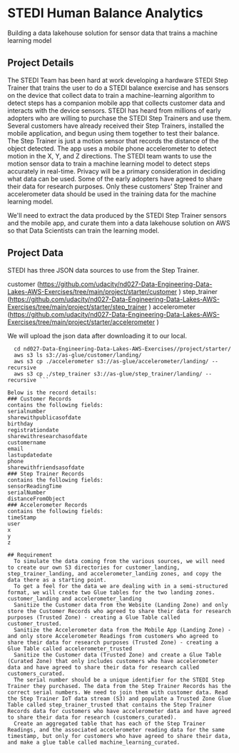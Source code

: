 # STEDI Human Balance Analytics
Building a data lakehouse solution for sensor data that trains a machine learning model
## Project Details
The STEDI Team has been hard at work developing a hardware STEDI Step Trainer that trains the user to do a STEDI balance exercise and has sensors on the device that collect data to train a machine-learning algorithm to detect steps has a companion mobile app that collects customer data and interacts with the device sensors.
STEDI has heard from millions of early adopters who are willing to purchase the STEDI Step Trainers and use them.
Several customers have already received their Step Trainers, installed the mobile application, and begun using them together to test their balance. The Step Trainer is just a motion sensor that records the distance of the object detected. The app uses a mobile phone accelerometer to detect motion in the X, Y, and Z directions.
The STEDI team wants to use the motion sensor data to train a machine learning model to detect steps accurately in real-time. Privacy will be a primary consideration in deciding what data can be used.
Some of the early adopters have agreed to share their data for research purposes. Only these customers’ Step Trainer and accelerometer data should be used in the training data for the machine learning model.

We'll need to extract the data produced by the STEDI Step Trainer sensors and the mobile app, and curate them into a data lakehouse solution on AWS so that Data Scientists can train the learning model.

## Project Data
STEDI has three JSON data sources to use from the Step Trainer.

  customer  (https://github.com/udacity/nd027-Data-Engineering-Data-Lakes-AWS-Exercises/tree/main/project/starter/customer )
  step_trainer  (https://github.com/udacity/nd027-Data-Engineering-Data-Lakes-AWS-Exercises/tree/main/project/starter/step_trainer )
  accelerometer  (https://github.com/udacity/nd027-Data-Engineering-Data-Lakes-AWS-Exercises/tree/main/project/starter/accelerometer )

We will upload the json data after downloading it to our local. 

``` git clone https://github.com/anwesha-git/nd027-Data-Engineering-Data-Lakes-AWS-Exercises.git
  cd nd027-Data-Engineering-Data-Lakes-AWS-Exercises//project/starter/
  aws s3 ls s3://as-glue/customer/landing/
  aws s3 cp ./accelerometer s3://as-glue/accelerometer/landing/ --recursive
  aws s3 cp ./step_trainer s3://as-glue/step_trainer/landing/ --recursive ```

Below is the record details:
### Customer Records
contains the following fields:
serialnumber
sharewithpublicasofdate
birthday
registrationdate
sharewithresearchasofdate
customername
email
lastupdatedate
phone
sharewithfriendsasofdate
### Step Trainer Records
contains the following fields:
sensorReadingTime
serialNumber
distanceFromObject
### Accelerometer Records
contains the following fields:
timeStamp
user
x
y
z

## Requirement
  To simulate the data coming from the various sources, we will need to create our own S3 directories for customer_landing, step_trainer_landing, and accelerometer_landing zones, and copy the data there as a starting point.
  To get a feel for the data we are dealing with in a semi-structured format, we will create two Glue tables for the two landing zones. customer_landing and accelerometer_landing
  Sanitize the Customer data from the Website (Landing Zone) and only store the Customer Records who agreed to share their data for research purposes (Trusted Zone) - creating a Glue Table called customer_trusted.
  Sanitize the Accelerometer data from the Mobile App (Landing Zone) - and only store Accelerometer Readings from customers who agreed to share their data for research purposes (Trusted Zone) - creating a Glue Table called accelerometer_trusted
  Sanitize the Customer data (Trusted Zone) and create a Glue Table (Curated Zone) that only includes customers who have accelerometer data and have agreed to share their data for research called customers_curated.
  The serial number should be a unique identifier for the STEDI Step Trainer they purchased. The data from the Step Trainer Records has the correct serial numbers. We need to join them with customer data. Read the Step Trainer IoT data stream (S3) and populate a Trusted Zone Glue Table called step_trainer_trusted that contains the Step Trainer Records data for customers who have accelerometer data and have agreed to share their data for research (customers_curated).
  Create an aggregated table that has each of the Step Trainer Readings, and the associated accelerometer reading data for the same timestamp, but only for customers who have agreed to share their data, and make a glue table called machine_learning_curated.
